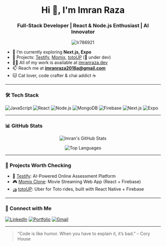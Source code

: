<h1 align="center">Hi 👋, I'm Imran Raza</h1>
<h3 align="center">Full-Stack Developer | React & Node.js Enthusiast | AI Innovator</h3>

<p align="center">
  <img src="https://komarev.com/ghpvc/?username=Ir786921&label=Profile%20views&color=0e75b6&style=flat" alt="Ir786921" />
</p>

- 🌱 I’m currently exploring **Next.js, Expo**
- 💼 Projects: [Testify](#), [Momix](#), [totoUP](#) (🚧 under dev)
- 👨‍💻 All of my work is available at [imranraza.dev](#)
- 📫 Reach me at **imranraza2016a@gmail.com**
- 🐱 Cat lover, code crafter & chai addict ☕

---

### 🛠️ Tech Stack
![JavaScript](https://img.shields.io/badge/-JavaScript-black?style=for-the-badge&logo=javascript)
![React](https://img.shields.io/badge/-React-black?style=for-the-badge&logo=react)
![Node.js](https://img.shields.io/badge/-Node.js-black?style=for-the-badge&logo=node.js)
![MongoDB](https://img.shields.io/badge/-MongoDB-black?style=for-the-badge&logo=mongodb)
![Firebase](https://img.shields.io/badge/-Firebase-black?style=for-the-badge&logo=firebase)
![Next.js](https://img.shields.io/badge/-Next.js-black?style=for-the-badge&logo=next.js)
![Expo](https://img.shields.io/badge/-Expo-black?style=for-the-badge&logo=expo)

---

### 📊 GitHub Stats
<p align="center">
  <img src="https://github-readme-stats.vercel.app/api?username=Ir786921&show_icons=true&theme=tokyonight" alt="Imran's GitHub Stats" />
</p>

<p align="center">
  <img src="https://github-readme-stats.vercel.app/api/top-langs/?username=Ir786921&layout=compact&theme=tokyonight" alt="Top Languages" />
</p>

---

### 🚀 Projects Worth Checking
- 🎯 [Testify](#): AI-Powered Online Assessment Platform
- 🎮 [Momix Clone](#): Movie Streaming Web App (React + Firebase)
- 🛺 [totoUP](#): Uber for Toto rides, built with React Native + Firebase

---

### 🔗 Connect with Me
[![LinkedIn](https://img.shields.io/badge/-LinkedIn-blue?style=for-the-badge&logo=linkedin&logoColor=white)]([https://linkedin.com/in/your-link](https://www.linkedin.com/in/imran-raza-786mn/))
[![Portfolio](https://img.shields.io/badge/-Portfolio-black?style=for-the-badge&logo=github)](https://github.com/Ir786921)
[![Gmail](https://img.shields.io/badge/-Gmail-red?style=for-the-badge&logo=gmail&logoColor=white)](mailto:imranraza2016a@gmail.com)

---

> “Code is like humor. When you have to explain it, it’s bad.” – Cory House
